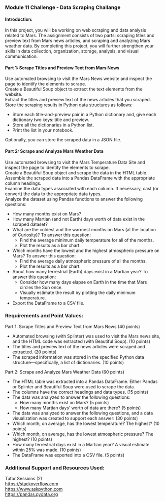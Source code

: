 ### Module 11 Challenge - Data Scraping Challange

#### Introduction:
In this project, you will be working on web scraping and data analysis related to Mars. The assignment consists of two parts: scraping titles and preview text from Mars news articles, and scraping and analyzing Mars weather data. By completing this project, you will further strengthen your skills in data collection, organization, storage, analysis, and visual communication.


#### Part 1: Scrape Titles and Preview Text from Mars News

Use automated browsing to visit the Mars News website and inspect the page to identify the elements to scrape.\
Create a Beautiful Soup object to extract the text elements from the website.\
Extract the titles and preview text of the news articles that you scraped.\
Store the scraping results in Python data structures as follows:
* Store each title-and-preview pair in a Python dictionary and, give each dictionary two keys: title and preview. 
* Store all the dictionaries in a Python list.
* Print the list in your notebook.

Optionally, you can store the scraped data in a JSON file.


#### Part 2: Scrape and Analyze Mars Weather Data

Use automated browsing to visit the Mars Temperature Data Site and inspect the page to identify the elements to scrape.\
Create a Beautiful Soup object and scrape the data in the HTML table.\
Assemble the scraped data into a Pandas DataFrame with the appropriate column headings.\
Examine the data types associated with each column. If necessary, cast (or convert) the data to the appropriate data types.\
Analyze the dataset using Pandas functions to answer the following questions:

* How many months exist on Mars?
* How many Martian (and not Earth) days worth of data exist in the scraped dataset?
* What are the coldest and the warmest months on Mars (at the location of Curiosity)? To answer this question:
  * Find the average minimum daily temperature for all of the months.
  * Plot the results as a bar chart.
* Which months have the lowest and the highest atmospheric pressure on Mars? To answer this question:
  * Find the average daily atmospheric pressure of all the months.
  * Plot the results as a bar chart.
* About how many terrestrial (Earth) days exist in a Martian year? To answer this question:
  * Consider how many days elapse on Earth in the time that Mars circles the Sun once.
  * Visually estimate the result by plotting the daily minimum temperature.
* Export the DataFrame to a CSV file.

### Requirements and Point Values:
Part 1: Scrape Titles and Preview Text from Mars News (40 points)
* Automated browsing (with Splinter) was used to visit the Mars news site, and the HTML code was extracted (with Beautiful Soup). (10 points)
* The titles and preview text of the news articles were scraped and extracted. (20 points)
* The scraped information was stored in the specified Python data structure—specifically, a list of dictionaries. (10 points)

Part 2: Scrape and Analyze Mars Weather Data (60 points)
* The HTML table was extracted into a Pandas DataFrame. Either Pandas or Splinter and Beautiful Soup were used to scrape the data. 
* The columns have the correct headings and data types. (15 points)
* The data was analyzed to answer the following questions: 
  * How many months exist on Mars? (5 points)
  * How many Martian days' worth of data are there? (5 points)
* The data was analyzed to answer the following questions, and a data visualization was created to support each answer: (30 points)
* Which month, on average, has the lowest temperature? The highest? (10 points)
* Which month, on average, has the lowest atmospheric pressure? The highest? (10 points)
* How many terrestrial days exist in a Martian year? A visual estimate within 25% was made. (10 points)
* The DataFrame was exported into a CSV file. (5 points)

### Additional Support and Resources Used:
Tutor Sessions (2)\
https://stackoverflow.com \
https://www.askpython.com \
https://pandas.pydata.org
